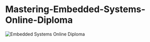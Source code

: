 # Mastering-Embedded-Systems-Online-Diploma
![Embedded Systems Online Diploma](https://github.com/Medosha22/Mastering-Embedded-Systems-Online-Diploma/assets/125259963/7acb58f6-00c9-45a6-99fb-b39824cd0452)
<br />
